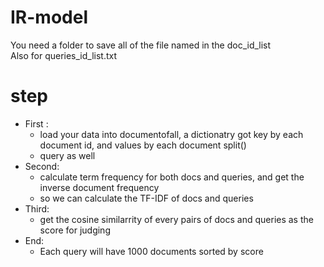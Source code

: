 # IR-model
You need a folder to save all of the file named in the doc_id_list  
Also for queries_id_list.txt
# step
* First :  
	* load your data into documentofall, a dictionatry got key by each document id, and values by each document split()  
	* query as well  
* Second:   
	* calculate term frequency for both docs and queries, and get the inverse document frequency   
	* so we can calculate the TF-IDF of docs and queries  
* Third:  
	* get the cosine similarrity of every pairs of docs and queries as the score for judging  
* End:    
	* Each query will have 1000 documents sorted by score  
